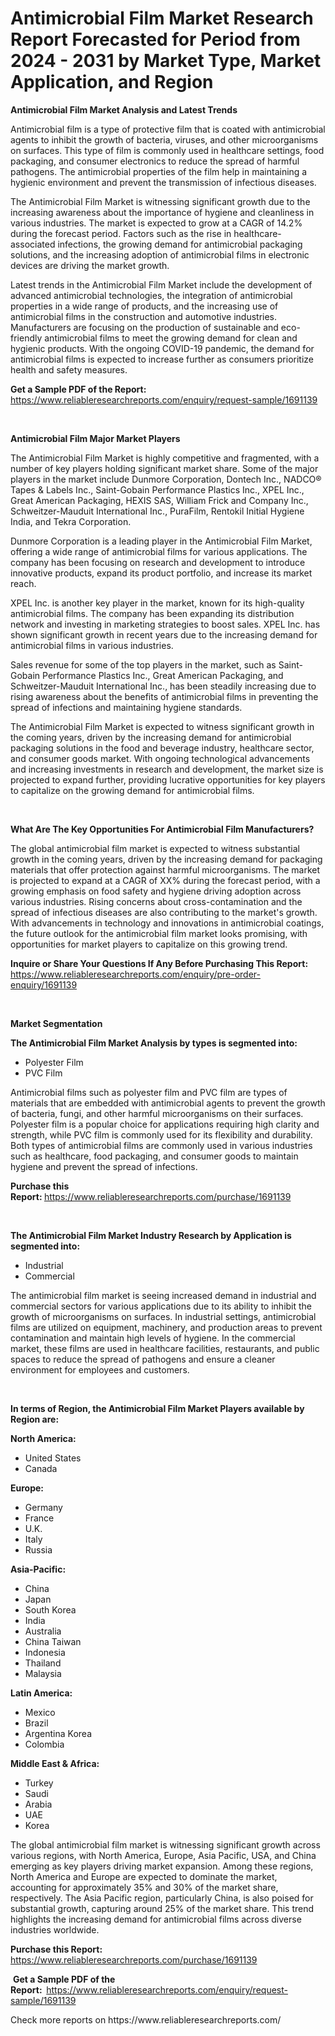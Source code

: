 <p><h1>Antimicrobial Film Market Research Report Forecasted for Period from 2024 -  2031 by Market Type, Market Application, and Region</h1></p><p><strong>Antimicrobial Film Market Analysis and Latest Trends</strong></p>
<p><p>Antimicrobial film is a type of protective film that is coated with antimicrobial agents to inhibit the growth of bacteria, viruses, and other microorganisms on surfaces. This type of film is commonly used in healthcare settings, food packaging, and consumer electronics to reduce the spread of harmful pathogens. The antimicrobial properties of the film help in maintaining a hygienic environment and prevent the transmission of infectious diseases.</p><p>The Antimicrobial Film Market is witnessing significant growth due to the increasing awareness about the importance of hygiene and cleanliness in various industries. The market is expected to grow at a CAGR of 14.2% during the forecast period. Factors such as the rise in healthcare-associated infections, the growing demand for antimicrobial packaging solutions, and the increasing adoption of antimicrobial films in electronic devices are driving the market growth.</p><p>Latest trends in the Antimicrobial Film Market include the development of advanced antimicrobial technologies, the integration of antimicrobial properties in a wide range of products, and the increasing use of antimicrobial films in the construction and automotive industries. Manufacturers are focusing on the production of sustainable and eco-friendly antimicrobial films to meet the growing demand for clean and hygienic products. With the ongoing COVID-19 pandemic, the demand for antimicrobial films is expected to increase further as consumers prioritize health and safety measures.</p></p>
<p><strong>Get a Sample PDF of the Report:&nbsp;</strong> <a href="https://www.reliableresearchreports.com/enquiry/request-sample/1691139">https://www.reliableresearchreports.com/enquiry/request-sample/1691139</a></p>
<p>&nbsp;</p>
<p><strong>Antimicrobial Film Major Market Players</strong></p>
<p><p>The Antimicrobial Film Market is highly competitive and fragmented, with a number of key players holding significant market share. Some of the major players in the market include Dunmore Corporation, Dontech Inc., NADCO® Tapes & Labels Inc., Saint-Gobain Performance Plastics Inc., XPEL Inc., Great American Packaging, HEXIS SAS, William Frick and Company Inc., Schweitzer-Mauduit International Inc., PuraFilm, Rentokil Initial Hygiene India, and Tekra Corporation.</p><p>Dunmore Corporation is a leading player in the Antimicrobial Film Market, offering a wide range of antimicrobial films for various applications. The company has been focusing on research and development to introduce innovative products, expand its product portfolio, and increase its market reach.</p><p>XPEL Inc. is another key player in the market, known for its high-quality antimicrobial films. The company has been expanding its distribution network and investing in marketing strategies to boost sales. XPEL Inc. has shown significant growth in recent years due to the increasing demand for antimicrobial films in various industries.</p><p>Sales revenue for some of the top players in the market, such as Saint-Gobain Performance Plastics Inc., Great American Packaging, and Schweitzer-Mauduit International Inc., has been steadily increasing due to rising awareness about the benefits of antimicrobial films in preventing the spread of infections and maintaining hygiene standards.</p><p>The Antimicrobial Film Market is expected to witness significant growth in the coming years, driven by the increasing demand for antimicrobial packaging solutions in the food and beverage industry, healthcare sector, and consumer goods market. With ongoing technological advancements and increasing investments in research and development, the market size is projected to expand further, providing lucrative opportunities for key players to capitalize on the growing demand for antimicrobial films.</p></p>
<p>&nbsp;</p>
<p><strong>What Are The Key Opportunities For Antimicrobial Film Manufacturers?</strong></p>
<p><p>The global antimicrobial film market is expected to witness substantial growth in the coming years, driven by the increasing demand for packaging materials that offer protection against harmful microorganisms. The market is projected to expand at a CAGR of XX% during the forecast period, with a growing emphasis on food safety and hygiene driving adoption across various industries. Rising concerns about cross-contamination and the spread of infectious diseases are also contributing to the market's growth. With advancements in technology and innovations in antimicrobial coatings, the future outlook for the antimicrobial film market looks promising, with opportunities for market players to capitalize on this growing trend.</p></p>
<p><strong>Inquire or Share Your Questions If Any Before Purchasing This Report:</strong> <a href="https://www.reliableresearchreports.com/enquiry/pre-order-enquiry/1691139">https://www.reliableresearchreports.com/enquiry/pre-order-enquiry/1691139</a></p>
<p>&nbsp;</p>
<p><strong>Market Segmentation</strong></p>
<p><strong>The Antimicrobial Film Market Analysis by types is segmented into:</strong></p>
<p><ul><li>Polyester Film</li><li>PVC Film</li></ul></p>
<p><p>Antimicrobial films such as polyester film and PVC film are types of materials that are embedded with antimicrobial agents to prevent the growth of bacteria, fungi, and other harmful microorganisms on their surfaces. Polyester film is a popular choice for applications requiring high clarity and strength, while PVC film is commonly used for its flexibility and durability. Both types of antimicrobial films are commonly used in various industries such as healthcare, food packaging, and consumer goods to maintain hygiene and prevent the spread of infections.</p></p>
<p><strong>Purchase this Report:&nbsp;</strong><a href="https://www.reliableresearchreports.com/purchase/1691139">https://www.reliableresearchreports.com/purchase/1691139</a></p>
<p>&nbsp;</p>
<p><strong>The Antimicrobial Film Market Industry Research by Application is segmented into:</strong></p>
<p><ul><li>Industrial</li><li>Commercial</li></ul></p>
<p><p>The antimicrobial film market is seeing increased demand in industrial and commercial sectors for various applications due to its ability to inhibit the growth of microorganisms on surfaces. In industrial settings, antimicrobial films are utilized on equipment, machinery, and production areas to prevent contamination and maintain high levels of hygiene. In the commercial market, these films are used in healthcare facilities, restaurants, and public spaces to reduce the spread of pathogens and ensure a cleaner environment for employees and customers.</p></p>
<p>&nbsp;</p>
<p><strong>In terms of Region, the Antimicrobial Film Market Players available by Region are:</strong></p>
<p>
    <p> <strong> North America: </strong>
        <ul>
            <li>United States</li>
            <li>Canada</li>
        </ul>
        </p> 
    <p> <strong> Europe: </strong>
        <ul>
            <li>Germany</li>
            <li>France</li>
            <li>U.K.</li>
            <li>Italy</li>
            <li>Russia</li>
        </ul>
        </p> 
    <p> <strong> Asia-Pacific: </strong>
        <ul>
            <li>China</li>
            <li>Japan</li>
            <li>South Korea</li>
            <li>India</li>
            <li>Australia</li>
            <li>China Taiwan</li>
            <li>Indonesia</li>
            <li>Thailand</li>
            <li>Malaysia</li>
        </ul>
        </p> 
    <p> <strong> Latin America: </strong>
        <ul>
            <li>Mexico</li>
            <li>Brazil</li>
            <li>Argentina Korea</li>
            <li>Colombia</li>
        </ul>
        </p> 
    <p> <strong> Middle East & Africa: </strong>
        <ul>
            <li>Turkey</li>
            <li>Saudi</li>
            <li>Arabia</li>
            <li>UAE</li>
            <li>Korea</li>
        </ul>
    </p>
    </p>
<p><p>The global antimicrobial film market is witnessing significant growth across various regions, with North America, Europe, Asia Pacific, USA, and China emerging as key players driving market expansion. Among these regions, North America and Europe are expected to dominate the market, accounting for approximately 35% and 30% of the market share, respectively. The Asia Pacific region, particularly China, is also poised for substantial growth, capturing around 25% of the market share. This trend highlights the increasing demand for antimicrobial films across diverse industries worldwide.</p></p>
<p><strong>Purchase this Report: </strong><a href="https://www.reliableresearchreports.com/purchase/1691139">https://www.reliableresearchreports.com/purchase/1691139</a></p>
<p>&nbsp;<strong>Get a Sample PDF of the Report:&nbsp;&nbsp;</strong><a href="https://www.reliableresearchreports.com/enquiry/request-sample/1691139">https://www.reliableresearchreports.com/enquiry/request-sample/1691139</a></p>
<p><strong></strong></p>
<p>Check more reports on https://www.reliableresearchreports.com/</p>